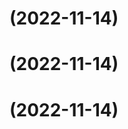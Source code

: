 # [](https://github.com/GlobalPathogenAnalysisService/sp3-oci-rm/compare/v1.2.2...v) (2022-11-14)



# [](https://github.com/GlobalPathogenAnalysisService/sp3-oci-rm/compare/v1.2.2...v) (2022-11-14)



# [](https://github.com/GlobalPathogenAnalysisService/sp3-oci-rm/compare/v1.2.2...v) (2022-11-14)



